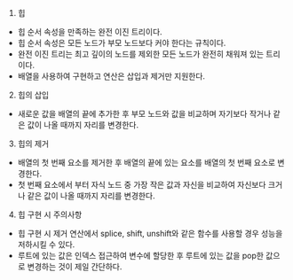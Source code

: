 1. 힙
- 힙 순서 속성을 만족하는 완전 이진 트리이다.
- 힙 순서 속성은 모든 노드가 부모 노드보다 커야 한다는 규칙이다.
- 완전 이진 트리는 최고 깊이의 노드를 제외한 모든 노드가 완전히 채워져 있는 트리이다.
- 배열을 사용하여 구현하고 연산은 삽입과 제거만 지원한다.

2. 힙의 삽입
- 새로운 값을 배열의 끝에 추가한 후 부모 노드와 값을 비교하며 자기보다 작거나 같은 값이 나올 때까지 자리를 변경한다.

3. 힙의 제거
- 배열의 첫 번째 요소를 제거한 후 배열의 끝에 있는 요소를 배열의 첫 번째 요소로 변경한다.
- 첫 번째 요소에서 부터 자식 노드 중 가장 작은 값과 자신을 비교하여 자신보다 크거나 같은 값이 나올 때까지 자리를 변경한다.

4. 힙 구현 시 주의사항
- 힙 구현 시 제거 연산에서 splice, shift, unshift와 같은 함수를 사용할 경우 성능을 저하시킬 수 있다.
- 루트에 있는 값은 인덱스 접근하여 변수에 할당한 후 루트에 있는 값을 pop한 값으로 변경하는 것이 제일 간단하다.